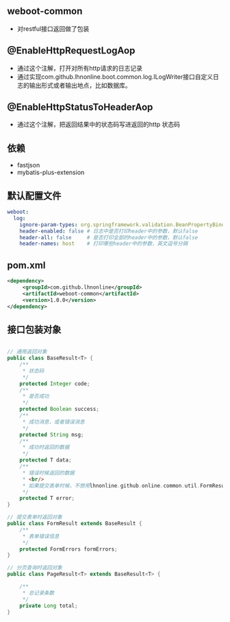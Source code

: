 

## weboot-common
- 对restful接口返回做了包装

## @EnableHttpRequestLogAop
- 通过这个注解，打开对所有http请求的日志记录
- 通过实现com.github.lhnonline.boot.common.log.ILogWriter接口自定义日志的输出形式或者输出地点，比如数据库。

## @EnableHttpStatusToHeaderAop
- 通过这个注解，把返回结果中的状态码写进返回的http 状态码

## 依赖
- fastjson
- mybatis-plus-extension

## 默认配置文件

```yaml
weboot:
  log:
    ignore-param-types: org.springframework.validation.BeanPropertyBindingResult, #日志中不记录哪些类型的参数英文逗哈分割
    header-enabled: false # 日志中是否打印header中的参数，默认false
    header-all: false     # 是否打印全部的header中的参数，默认false
    header-names: host    # 打印哪些header中的参数，英文逗号分隔

```

## pom.xml
```xml
<dependency>
     <groupId>com.github.lhnonline</groupId>
     <artifactId>weboot-common</artifactId>
     <version>1.0.0</version>
</dependency>
```

## 接口包装对象

```java

// 通用返回对象
public class BaseResult<T> {
    /**
     * 状态码
     */
    protected Integer code;
    /**
     * 是否成功
     */
    protected Boolean success;
    /**
     * 成功消息，或者错误消息
     */
    protected String msg;
    /**
     * 成功时返回的数据
     */
    protected T data;
    /**
     * 错误时候返回的数据
     * <br/>
     * 如果提交表单时候，不想用lhnonline.github.online.common.util.FormResult返回错误信息，可以把错误信息放到error中
     */
    protected T error;
}

// 提交表单时返回对象
public class FormResult extends BaseResult {
    /**
     * 表单错误信息
     */
    protected FormErrors formErrors;
}

// 分页查询时返回对象
public class PageResult<T> extends BaseResult<T> {

    /**
     * 总记录条数
     */
    private Long total;
}

```
